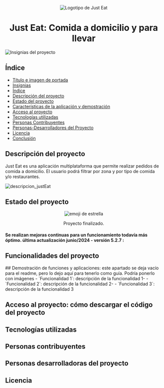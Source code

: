 <p align="center"><img src="https://github.com/user-attachments/assets/feaa422f-a0a0-482d-9624-80da7a13f70e" alt="Logotipo de Just Eat"></p>
<h1 align="center"> Just Eat: Comida a domicilio y para llevar </h1>


![Insignias del proyecto](https://github.com/user-attachments/assets/cdfd3cf5-222d-4961-8ecc-f7d9be50355f)


## Índice

* [Título e imagen de portada](#Título-e-imagen-de-portada)
* [Insignias](#insignias)
* [Índice](#índice)
* [Descripción del proyecto](#descripción-del-proyecto)
* [Estado del proyecto](#Estado-del-proyecto)
* [Características de la aplicación y demostración](#Características-de-la-aplicación-y-demostración)
* [Acceso al proyecto](#acceso-proyecto)
* [Tecnologías utilizadas](#tecnologías-utilizadas)
* [Personas Contribuyentes](#personas-contribuyentes)
* [Personas-Desarrolladores del Proyecto](#personas-desarrolladores)
* [Licencia](#licencia)
* [Conclusión](#conclusión)

<h2>Descripción del proyecto</h2>
<p>Just Eat es una aplicación multiplataforma que permite realizar pedidos de comida a domicilio. El usuario podrá filtrar por zona y por tipo de comida y/o restaurantes.</p>

![descripcion_justEat](https://github.com/user-attachments/assets/12767100-efa1-4c5f-b245-835798e8287c)

<h2>Estado del proyecto</h2>
<p align="center"><img src="https://github.com/user-attachments/assets/b5eff775-aa44-4c45-b238-278378d076a4" alt="emoji de estrella"></p> 
<p align="center">Proyecto finalizado.</p>
<h4>Se realizan mejoras continuas para un funcionamiento todavía más óptimo. última actualización junio/2024 - versión 5.2.7 : </h4>



<h2>Funcionalidades del proyecto</h2>
## Demostración de funciones y aplicaciones: este apartado se deja vacío para el readme, pero lo dejo aquí para tenerlo como guía. Podría ponerlo con imágenes
- `Funcionalidad 1`: descripción de la funcionalidad 1-
- `Funcionalidad 2`: descripción de la funcionalidad 2-
- `Funcionalidad 3`: descripción de la funcionalidad 3


<h2> Acceso al proyecto: cómo descargar el código del proyecto</h2>
<h2> Tecnologías utilizadas </h2>
<h2> Personas contribuyentes </h2>
<h2> Personas desarrolladoras del proyecto </h2>
<h2> Licencia </h2>








